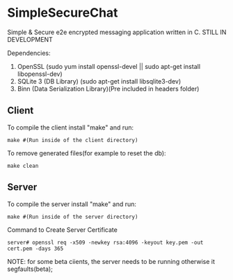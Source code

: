 <h1>SimpleSecureChat</h1>
 Simple & Secure e2e encrypted messaging application written in C.
STILL IN DEVELOPMENT

Dependencies:
1. OpenSSL (sudo yum install openssl-devel || sudo apt-get install libopenssl-dev) 
2. SQLite 3 (DB Library) (sudo apt-get install libsqlite3-dev)
3. Binn (Data Serialization Library)(Pre included in headers folder) 

<h2> Client </h2>

To compile the client install "make" and run:

    make #(Run inside of the client directory)
    
To remove generated files(for example to reset the db):

    make clean
<h2> Server </h2>
To compile the server install "make" and run:

    make #(Run inside of the server directory)
    
Command to Create Server Certificate 

    server# openssl req -x509 -newkey rsa:4096 -keyout key.pem -out cert.pem -days 365 

NOTE:
    for some beta ciients, the server needs to be running otherwise it segfaults(beta);
